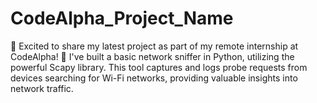 # CodeAlpha_Project_Name
🚀 Excited to share my latest project as part of my remote internship at CodeAlpha! 🚀  I've built a basic network sniffer in Python, utilizing the powerful Scapy library. This tool captures and logs probe requests from devices searching for Wi-Fi networks, providing valuable insights into network traffic. 
